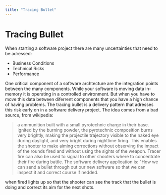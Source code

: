 ```yaml
---
title: "Tracing Bullet"
---
```

# Tracing Bullet

When starting a software project there are many uncertainties that need to be adressed:

* Business Conditions
* Technical Risks
* Performance

One critical component of a software archtecture are the integration points between the many components. While your software is moving data in-memory it is operating in a controlled environment. But when you have to move this data between diferrent components that you have a high chance of having problems.
The tracing bullet is a delivery pattern that adresses this risk early on in a software delivery project.
The idea comes from a bad source, from wikipedia:
> a ammunition built with a small pyrotechnic charge in their base. Ignited by the burning powder, the pyrotechnic composition burns very brightly, making the projectile trajectory visible to the naked eye during daylight, and very bright during nighttime firing. This enables the shooter to make aiming corrections without observing the impact of the rounds fired and without using the sights of the weapon. Tracer fire can also be used to signal to other shooters where to concentrate their fire during battle.
The software delivery application is: "How we can send a bullet through out our new software so that we can inspect it and correct course if nedded.


when fired lights up so that the shooter can see the track that the bullet is doing and correct its aim for the next shots.